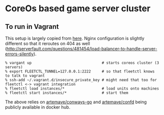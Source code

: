 CoreOs based game server cluster
=========

## To run in Vagrant ##

This setup is largely copied from [here](http://blog.dixo.net/2015/02/load-balancing-with-coreos/). Nginx configuration is slightly different so that it reroutes on 404 as well (http://serverfault.com/questions/481454/load-balancer-to-handle-server-errors-silently).

    % vargant up                                # starts coreos cluster (3 servers)
    % export FLEETCTL_TUNNEL=127.0.0.1:2222     # so that fleetctl knows to talk to vagrant
    % ssh-add ~/.vagrant.d/insecure_private_key # might need that too for fleetctl <-> vagrant integration
    % fleetctl load instances/*                 # load units onto machines
    % fleetctl start instances/*                # start them

The above relies on [artemave/conways-go](https://registry.hub.docker.com/u/artemave/conways-go/) and [artemave/confd](https://registry.hub.docker.com/u/artemave/confd/) being publicly available in docker hub.
